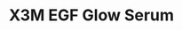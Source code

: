 ---
title: X3M EGF Glow Serum
description: >-
  Detta är trots sitt namn en dag/nattkräm som är speciellt utvecklad för en
  hyperpigmenterad, fuktfattig, glåmig hud. Innehåller ingredienser som
  reducerar pigmenteringar samt hämmar uppkomsten av nya. Appliceras efter
  rengöring, toner och essence. Uv-skydd ska alltid appliceras ovanpå dagtid!
image: /images/produkter/image6.jpg
shop_link: 'https://www.beauty-bar.se/partner/pipers-hudvard/?add-to-cart=1607'
info_link: 'https://www.beauty-bar.se/produkt/x3m-egf-glow-serum50ml/'
pris: '529:-'
category: Kräm
---